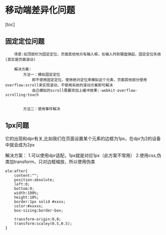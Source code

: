# 移动端差异化问题

[toc]

## 固定定位问题

        场景:如顶部栏为固定定位，页面其他地方有输入框，在输入时软键盘弹起，固定定位失效(其实是页面滚动)

        解决方案:
            方法一：模拟固定定位
                即不使用固定定位，使用绝对定位来模拟这个元素，页面其他部分使用overflow:scroll来实现滚动，不使用系统的滚动方案即可解决
                自己模拟的scroll需要添加上缓冲效果:-webkit-overflow-scrolling:touch


            方法二：使用事件解决

## 1px问题

它的出现和dpr有关,比如我们在页面设置某个元素的边框为1px，在dpr为2的设备中就会成为2px

解决方案：
1.可以使用dpr适配，1px就是对应1px（此方案不常用）
2.使用css,伪类加transform，只对边框缩放，所以使用伪类

    ele:after{
        content:"";
        position:absolute;
        left:0;
        bottom:0;
        width:100%;
        height:10%;
        border:1px solid #xxxx;
        color:#xxxxx;
        box-sizing:border-box;

        transform-origin:0,0;
        transform:scaley(0.5,0.5);
    }